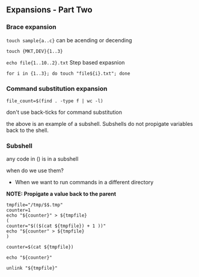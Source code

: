 ## Expansions - Part Two


### Brace expansion

`touch sample{a..c}`
can be acending or decending

`touch {MKT,DEV}{1..3}`

`echo file{1..10..2}.txt`
Step based expasnion


```
for i in {1..3}; do touch "file${i}.txt"; done
```

### Command substitution expansion

```
file_count=$(find . -type f | wc -l)
```
don't use back-ticks for command substitution

the above is an example of a subshell. Subshells do not propigate variables back to the shell.

### Subshell

any code in () is in a subshell

when do we use them?

- When we want to run commands in a different directory

**NOTE: Propigate a value back to the parent**

```
tmpfile="/tmp/$$.tmp"
counter=1
echo "${counter}" > ${tmpfile}
(
counter="$(($(cat ${tmpfile}) + 1 ))"
echo "${counter" > ${tmpfile}
)

counter=$(cat ${tmpfile})

echo "${counter}"

unlink "${tmpfile}"
```



